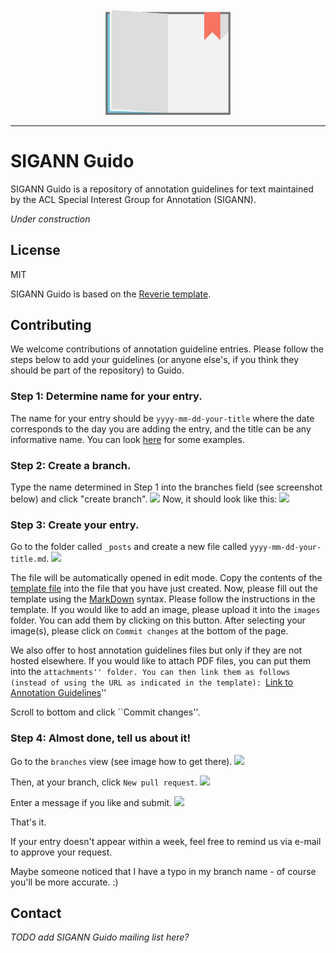 <div align="center">
  <br>
  <img src="/images/guido.png" alt="SIGANN Guido" width="200"/>
  <br>  
  <p align="center">
  </p>
</div>

---

# SIGANN Guido

SIGANN Guido is a repository of annotation guidelines for text maintained by the ACL Special Interest Group for Annotation (SIGANN).

*Under construction*

## License

MIT

SIGANN Guido is based on the [Reverie template](http://www.amitmerchant.com/reverie/).

## Contributing

We welcome contributions of annotation guideline entries. Please follow the steps below to add your guidelines (or anyone else's, if you think they should be part of the repository) to Guido.

### Step 1: Determine name for your entry.
The name for your entry should be ``yyyy-mm-dd-your-title`` where the date corresponds to the day you are adding the entry, and the title can be any informative name.
You can look [here](https://github.com/SIGANN/guido/tree/main/_posts) for some examples.

### Step 2: Create a branch.
Type the name determined in Step 1 into the branches field (see screenshot below) and click "create branch".
![](http://sigann.github.io/guido/images/guido1.png)
Now, it should look like this:
![](http://sigann.github.io/guido/images/guido2.png)

### Step 3: Create your entry.
Go to the folder called ``_posts`` and create a new file called ``yyyy-mm-dd-your-title.md``.
![](http://sigann.github.io/guido/images/guido3.png)

The file will be automatically opened in edit mode.
Copy the contents of the [template file](https://raw.githubusercontent.com/SIGANN/guido/main/templates/template.md) into the file that you have just created.
Now, please fill out the template using the [MarkDown](https://www.markdownguide.org/cheat-sheet/) syntax. Please follow the instructions in the template.
If you would like to add an image, please upload it into the ``images`` folder.
You can add them by clicking on this button. After selecting your image(s), please click on ``Commit changes`` at the bottom of the page.


We also offer to host annotation guidelines files but only if they are not hosted elsewhere.
If you would like to attach PDF files, you can put them into the ``attachments'' folder. You can then link them as follows (instead of using the URL as indicated in the template):
``[Link to Annotation Guidelines](http://sigann.github.io/guido/images/your-attachment-filename.png)''

Scroll to bottom and click ``Commit changes''.

### Step 4: Almost done, tell us about it!
Go to the ``branches`` view (see image how to get there).
![](http://sigann.github.io/guido/images/guido5.png)

Then, at your branch, click ``New pull request``.
![](http://sigann.github.io/guido/images/guido6.png)

Enter a message if you like and submit.
![](http://sigann.github.io/guido/images/guido8.png)

That's it.

If your entry doesn't appear within a week, feel free to remind us via e-mail to approve your request.

Maybe someone noticed that I have a typo in my branch name - of course you'll be more accurate. :)


## Contact
*TODO add SIGANN Guido mailing list here?*
